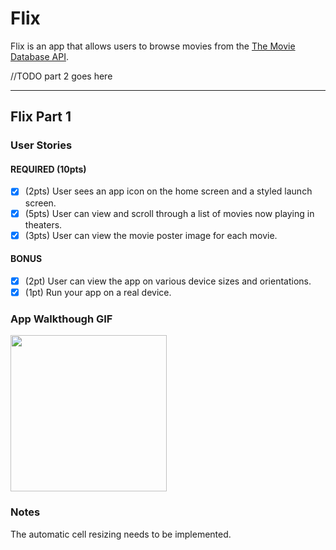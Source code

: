 # Flix

Flix is an app that allows users to browse movies from the [The Movie Database API](http://docs.themoviedb.apiary.io/#).

//TODO part 2 goes here

---

## Flix Part 1

### User Stories

#### REQUIRED (10pts)
- [x] (2pts) User sees an app icon on the home screen and a styled launch screen.
- [x] (5pts) User can view and scroll through a list of movies now playing in theaters.
- [x] (3pts) User can view the movie poster image for each movie.

#### BONUS
- [x] (2pt) User can view the app on various device sizes and orientations.
- [x] (1pt) Run your app on a real device.

### App Walkthough GIF

<img src="https://i.imgur.com/hb6lDSa.gifv" width=250><br>

### Notes
The automatic cell resizing needs to be implemented.

